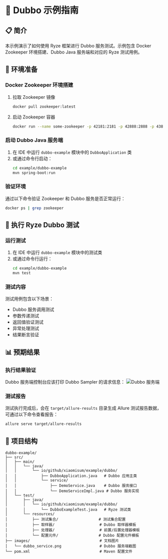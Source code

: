# 🔌 Dubbo 示例指南

## 📋 简介

本示例演示了如何使用 Ryze 框架进行 Dubbo 服务测试。示例包含 Docker Zookeeper 环境搭建、Dubbo Java 服务端和对应的 Ryze
测试用例。

## 🚀 环境准备

### Docker Zookeeper 环境搭建

1. 拉取 Zookeeper 镜像
   ```bash
   docker pull zookeeper:latest
   ```

2. 启动 Zookeeper 容器
   ```bash
   docker run --name some-zookeeper -p 42181:2181 -p 42888:2888 -p 43888:3888 -p 48080:8080 --restart always -d zookeeper
   ```

### 启动 Dubbo Java 服务端

1. 在 IDE 中运行 `dubbo-example` 模块中的 `DubboApplication` 类
2. 或通过命令行启动：
   ```bash
   cd example/dubbo-example
   mvn spring-boot:run
   ```

### 验证环境

通过以下命令验证 Zookeeper 和 Dubbo 服务是否正常运行：

```bash
docker ps | grep zookeeper
```

## 🧪 执行 Ryze Dubbo 测试

### 运行测试

1. 在 IDE 中运行 `dubbo-example` 模块中的测试类
2. 或通过命令行运行：
   ```bash
   cd example/dubbo-example
   mvn test
   ```

### 测试内容

测试用例包含以下场景：

- Dubbo 服务调用测试
- 参数传递测试
- 返回值验证测试
- 异常处理测试
- 结果断言验证

## 📊 预期结果

### 执行结果验证

Dubbo 服务端控制台应该打印 Dubbo Sampler 的请求信息：
![Dubbo 服务端](images/dubbo_service.png)

### 测试报告

测试执行完成后，会在 `target/allure-results` 目录生成 Allure 测试报告数据，可通过以下命令查看报告：

```bash
allure serve target/allure-results
```

## 📁 项目结构

```
dubbo-example/
├── src/
│   ├── main/
│   │   └── java/
│   │       └── io/github/xiaomisum/example/dubbo/
│   │           ├── DubboApplication.java   # Dubbo 应用主类
│   │           └── service/
│   │               ├── DemoService.java    # Dubbo 服务接口
│   │               └── DemoServiceImpl.java # Dubbo 服务实现
│   └── test/
│       ├── java/
│       │   └── io/github/xiaomisum/example/dubbo/
│       │       └── DubboExampleTest.java   # Ryze 测试类
│       └── resources/
│           ├── 测试集合/                  # 测试集合配置
│           ├── 取样器/                    # Dubbo 取样器模板
│           ├── 处理器/                    # 前置/后置处理器模板
│           └── 配置元件/                  # Dubbo 配置元件模板
├── images/                               # 文档图片
│   └── dubbo_service.png                 # Dubbo 服务端截图
└── pom.xml                               # Maven 配置文件
```